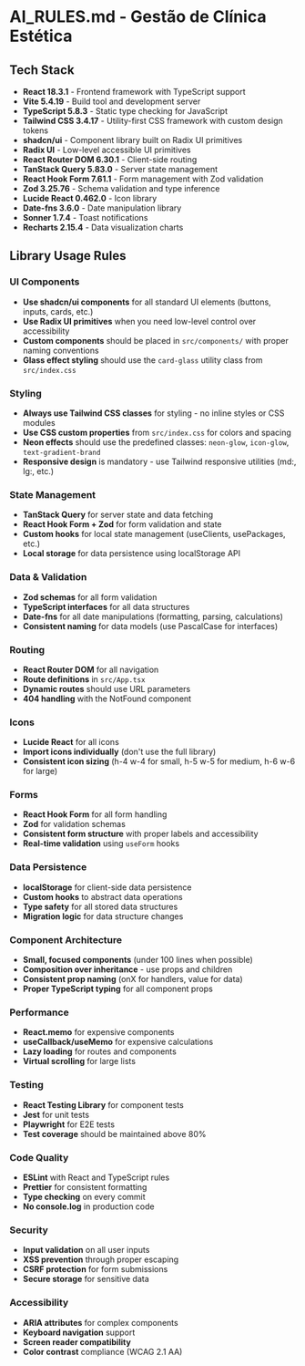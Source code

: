 # AI_RULES.md - Gestão de Clínica Estética

## Tech Stack

- **React 18.3.1** - Frontend framework with TypeScript support
- **Vite 5.4.19** - Build tool and development server
- **TypeScript 5.8.3** - Static type checking for JavaScript
- **Tailwind CSS 3.4.17** - Utility-first CSS framework with custom design tokens
- **shadcn/ui** - Component library built on Radix UI primitives
- **Radix UI** - Low-level accessible UI primitives
- **React Router DOM 6.30.1** - Client-side routing
- **TanStack Query 5.83.0** - Server state management
- **React Hook Form 7.61.1** - Form management with Zod validation
- **Zod 3.25.76** - Schema validation and type inference
- **Lucide React 0.462.0** - Icon library
- **Date-fns 3.6.0** - Date manipulation library
- **Sonner 1.7.4** - Toast notifications
- **Recharts 2.15.4** - Data visualization charts

## Library Usage Rules

### UI Components
- **Use shadcn/ui components** for all standard UI elements (buttons, inputs, cards, etc.)
- **Use Radix UI primitives** when you need low-level control over accessibility
- **Custom components** should be placed in `src/components/` with proper naming conventions
- **Glass effect styling** should use the `card-glass` utility class from `src/index.css`

### Styling
- **Always use Tailwind CSS classes** for styling - no inline styles or CSS modules
- **Use CSS custom properties** from `src/index.css` for colors and spacing
- **Neon effects** should use the predefined classes: `neon-glow`, `icon-glow`, `text-gradient-brand`
- **Responsive design** is mandatory - use Tailwind responsive utilities (md:, lg:, etc.)

### State Management
- **TanStack Query** for server state and data fetching
- **React Hook Form + Zod** for form validation and state
- **Custom hooks** for local state management (useClients, usePackages, etc.)
- **Local storage** for data persistence using localStorage API

### Data & Validation
- **Zod schemas** for all form validation
- **TypeScript interfaces** for all data structures
- **Date-fns** for all date manipulations (formatting, parsing, calculations)
- **Consistent naming** for data models (use PascalCase for interfaces)

### Routing
- **React Router DOM** for all navigation
- **Route definitions** in `src/App.tsx`
- **Dynamic routes** should use URL parameters
- **404 handling** with the NotFound component

### Icons
- **Lucide React** for all icons
- **Import icons individually** (don't use the full library)
- **Consistent icon sizing** (h-4 w-4 for small, h-5 w-5 for medium, h-6 w-6 for large)

### Forms
- **React Hook Form** for all form handling
- **Zod** for validation schemas
- **Consistent form structure** with proper labels and accessibility
- **Real-time validation** using `useForm` hooks

### Data Persistence
- **localStorage** for client-side data persistence
- **Custom hooks** to abstract data operations
- **Type safety** for all stored data structures
- **Migration logic** for data structure changes

### Component Architecture
- **Small, focused components** (under 100 lines when possible)
- **Composition over inheritance** - use props and children
- **Consistent prop naming** (onX for handlers, value for data)
- **Proper TypeScript typing** for all component props

### Performance
- **React.memo** for expensive components
- **useCallback/useMemo** for expensive calculations
- **Lazy loading** for routes and components
- **Virtual scrolling** for large lists

### Testing
- **React Testing Library** for component tests
- **Jest** for unit tests
- **Playwright** for E2E tests
- **Test coverage** should be maintained above 80%

### Code Quality
- **ESLint** with React and TypeScript rules
- **Prettier** for consistent formatting
- **Type checking** on every commit
- **No console.log** in production code

### Security
- **Input validation** on all user inputs
- **XSS prevention** through proper escaping
- **CSRF protection** for form submissions
- **Secure storage** for sensitive data

### Accessibility
- **ARIA attributes** for complex components
- **Keyboard navigation** support
- **Screen reader compatibility**
- **Color contrast** compliance (WCAG 2.1 AA)